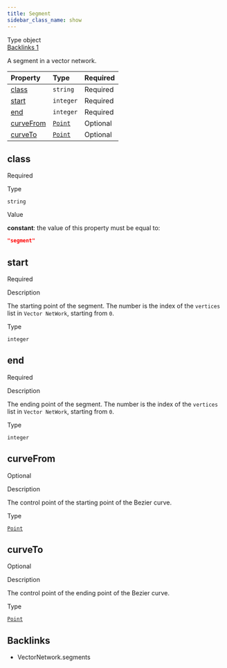 ```yaml
---
title: Segment
sidebar_class_name: show
---
```


<div className="section-badges">

<div className="badge type">
        <span className="label">Type</span>
        <span className="value">object</span>
      </div>

<a href="#backlinks" className="badge backlinks">
          <span className="label">Backlinks</span>
          <span className="value">1</span>
        </a>

</div>

A segment in a vector network.

<div className="property-preview">

<div className="property-table">

| Property                | Type                                   | Required                                            |
| :---------------------- | :------------------------------------- | :-------------------------------------------------- |
| [class](#class)         | `string`                               | <span className="property-required">Required</span> |
| [start](#start)         | `integer`                              | <span className="property-required">Required</span> |
| [end](#end)             | `integer`                              | <span className="property-required">Required</span> |
| [curveFrom](#curvefrom) | [`Point`](/specs/vectorgraphics/point) | <span className="property-optional">Optional</span> |
| [curveTo](#curveto)     | [`Point`](/specs/vectorgraphics/point) | <span className="property-optional">Optional</span> |

</div>

</div>

<div className="property">

<div className="property-heading">

## class

<span className="property-required">Required</span>

</div>

<div className="property-item">

Type

`string`

</div>

<div className="property-item">

Value

<div className="value-description">

**constant**: the value of this property must be equal to:

```json
"segment"
```

</div>

</div>

</div>

<div className="property">

<div className="property-heading">

## start

<span className="property-required">Required</span>

</div>

<div className="property-item">

Description

<div>

The starting point of the segment. The number is the index of the `vertices` list in `Vector NetWork`, starting from `0`.

</div>

</div>

<div className="property-item">

Type

`integer`

</div>

</div>

<div className="property">

<div className="property-heading">

## end

<span className="property-required">Required</span>

</div>

<div className="property-item">

Description

<div>

The ending point of the segment. The number is the index of the `vertices` list in `Vector NetWork`, starting from `0`.

</div>

</div>

<div className="property-item">

Type

`integer`

</div>

</div>

<div className="property">

<div className="property-heading">

## curveFrom

<span className="property-optional">Optional</span>

</div>

<div className="property-item">

Description

<div>

The control point of the starting point of the Bezier curve.

</div>

</div>

<div className="property-item">

Type

[`Point`](/specs/vectorgraphics/point)

</div>

</div>

<div className="property">

<div className="property-heading">

## curveTo

<span className="property-optional">Optional</span>

</div>

<div className="property-item">

Description

<div>

The control point of the ending point of the Bezier curve.

</div>

</div>

<div className="property-item">

Type

[`Point`](/specs/vectorgraphics/point)

</div>

</div>

<div id="backlinks" className="section-backlinks">

<div className="backlinks-title"><h2>Backlinks</h2></div>

<ul className="backlinks-list">

<li className="backlink">
      <Link to='/specs/vectorgraphics/vector-network#segments'>VectorNetwork.segments</Link>
      </li>

</ul>

</div>
